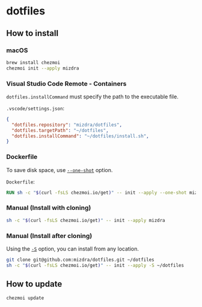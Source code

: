# dotfiles

## How to install

### macOS

```bash
brew install chezmoi
chezmoi init --apply mizdra
```

### Visual Studio Code Remote - Containers

`dotfiles.installCommand` must specify the path to the executable file.

`.vscode/settings.json`:

```json
{
  "dotfiles.repository": "mizdra/dotfiles",
  "dotfiles.targetPath": "~/dotfiles",
  "dotfiles.installCommand": "~/dotfiles/install.sh",
}
```

### Dockerfile
To save disk space, use [`--one-shot`](https://www.chezmoi.io/reference/commands/init/#-one-shot) option.

`Dockerfile`:

```dockerfile
RUN sh -c "$(curl -fsLS chezmoi.io/get)" -- init --apply --one-shot mizdra
```

### Manual (Install with cloning)

```bash
sh -c "$(curl -fsLS chezmoi.io/get)" -- init --apply mizdra
```

### Manual (Install after cloning)
Using the [`-S`](https://www.chezmoi.io/reference/command-line-flags/global/#-s-source-directory) option, you can install from any location.

```bash
git clone git@github.com:mizdra/dotfiles.git ~/dotfiles
sh -c "$(curl -fsLS chezmoi.io/get)" -- init --apply -S ~/dotfiles
```

## How to update

```bash
chezmoi update
```
